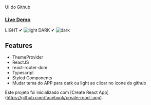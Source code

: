  UI do Github

### [Live Demo](https://nostalgic-northcutt-1b6e49.netlify.app)
LIGHT ✔
![light](https://user-images.githubusercontent.com/38596921/91944291-37b43400-ecd4-11ea-8214-ba0891f320aa.png)
DARK ✔
![dark](https://user-images.githubusercontent.com/38596921/91944292-384cca80-ecd4-11ea-9184-afd23337c1e3.png)



## Features
* ThemeProvider
* ReactJS 
* react-router-dom
* Typescript
* Styled Components
* Mudar tema do APP para dark ou light ao clicar no icone do github  

Este projeto foi inicializado com [Create React App] (https://github.com/facebook/create-react-app).

